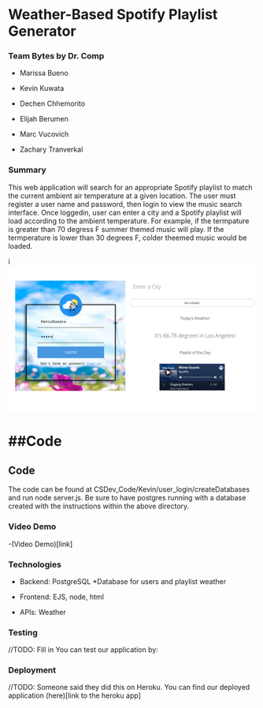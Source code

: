 # Weather-Based Spotify Playlist Generator
### Team Bytes by Dr. Comp

- Marissa Bueno
- Kevin Kuwata

- Dechen Chhemorito
- Elijah Berumen
- Marc Vucovich
- Zachary Tranverkal

### Summary
This web application will search for an appropriate Spotify playlist to match
the current ambient air temperature  at a given location. The user must register 
a user name and password, then login to view the music search interface. Once loggedin,
user can enter a city and a Spotify playlist will load according to the ambient
temperature. For example, if the termpature is greater than 70 degress F summer
themed music will play. If the termperature is lower than 30 degrees F, colder
theemed music would be loaded. 

i![](https://github.com/LGKev/CSDev_Code/blob/master/Kevin/preview.png)

##Code
=======
## Code
The code can be found at CSDev_Code/Kevin/user_login/createDatabases
and run node server.js. Be sure to have postgres running with a database created
with the instructions within the above directory. 

### Video Demo
-(Video Demo)[link]


### Technologies
- Backend: PostgreSQL
	*Database for users and playlist weather

- Frontend: EJS, node, html

- APIs: Weather


### Testing
//TODO: Fill in
You can test our application by:


### Deployment 
//TODO: Someone said they did this on Heroku. 
You can find our deployed application (here)[link to the heroku app]



